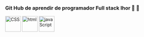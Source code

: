 ### Git Hub de aprendir de programador Full stack Ihor 🌱  👋

<!--
**ihorSmachylo/IhorSmachylo** is a ✨ _special_ ✨ repository because its `README.md` (this file) appears on your GitHub profile.

Here are some ideas to get you started:

- 🔭 I’m currently working on ...
- 🌱 I’m currently learning ...
- 👯 I’m looking to collaborate on ...
- 🤔 I’m looking for help with ...
- 💬 Ask me about ...
- 📫 How to reach me: ...
- 😄 Pronouns: ...
- ⚡ Fun fact: ...
-->

<img src="https://upload.wikimedia.org/wikipedia/commons/thumb/d/d5/CSS3_logo_and_wordmark.svg/1200px-CSS3_logo_and_wordmark.svg.png" width="50" height="50" alt="CSS">
<img src="https://encrypted-tbn0.gstatic.com/images?q=tbn:ANd9GcQarExhZC7HudnBgnHJdYAZ9JfijRHS-UVpAF989NhSGw&s"  width="50" height="50" alt="html" >

<img src="https://upload.wikimedia.org/wikipedia/commons/thumb/9/99/Unofficial_JavaScript_logo_2.svg/512px-Unofficial_JavaScript_logo_2.svg.png"  width="50" height="50" alt="javaScript" >
